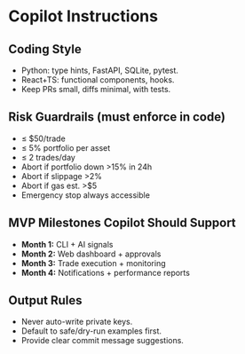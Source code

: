 # Copilot Instructions

## Coding Style
- Python: type hints, FastAPI, SQLite, pytest.
- React+TS: functional components, hooks.
- Keep PRs small, diffs minimal, with tests.

## Risk Guardrails (must enforce in code)
- ≤ $50/trade
- ≤ 5% portfolio per asset
- ≤ 2 trades/day
- Abort if portfolio down >15% in 24h
- Abort if slippage >2%
- Abort if gas est. >$5
- Emergency stop always accessible

## MVP Milestones Copilot Should Support
- **Month 1:** CLI + AI signals
- **Month 2:** Web dashboard + approvals
- **Month 3:** Trade execution + monitoring
- **Month 4:** Notifications + performance reports

## Output Rules
- Never auto-write private keys.
- Default to safe/dry-run examples first.
- Provide clear commit message suggestions.

